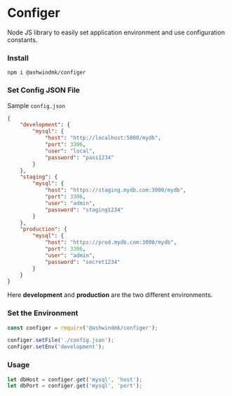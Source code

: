 # Configer

Node JS library to easily set application environment and use configuration constants.


### Install

```shell
npm i @ashwindmk/configer
```

### Set Config JSON File

Sample `config.json`

```json
{
    "development": {
        "mysql": {
            "host": "http://localhost:5000/mydb",
            "port": 3306,
            "user": "local",
            "password": "pass1234"
        }
    },
    "staging": {
        "mysql": {
            "host": "https://staging.mydb.com:3000/mydb",
            "port": 3306,
            "user": "admin",
            "password": "staging1234"
        }
    },
    "production": {
        "mysql": {
            "host": "https://prod.mydb.com:3000/mydb",
            "port": 3306,
            "user": "admin",
            "password": "secret1234"
        }
    }
}
```
Here **development** and **production** are the two different environments.


### Set the Environment

```javascript
const configer = require('@ashwindmk/configer');

configer.setFile('./config.json');
configer.setEnv('development');
```


### Usage

```javascript
let dbHost = configer.get('mysql', 'host');
let dbPort = configer.get('mysql', 'port');
```
